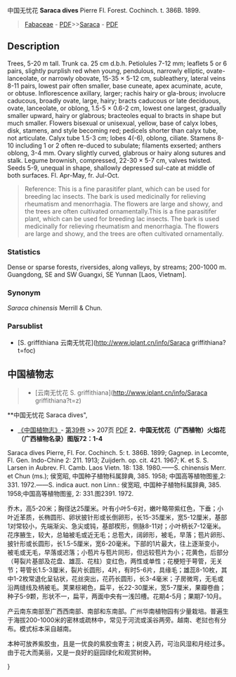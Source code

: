 中国无忧花 **Saraca dives** Pierre Fl. Forest. Cochinch. t. 386B. 1899.

> [Fabaceae](http://www.iplant.cn/info/Fabaceae?t=foc) - [PDF](http://www.iplant.cn/foc/pdf/Fabaceae.pdf)>>[Saraca](http://www.iplant.cn/info/Saraca?t=foc) - [PDF](http://www.iplant.cn/foc/pdf/Saraca.pdf)

## Description

Trees, 5-20 m tall. Trunk ca. 25 cm d.b.h. Petiolules 7-12 mm; leaflets 5 or 6 pairs, slightly purplish red when young, pendulous, narrowly elliptic, ovate-lanceolate, or narrowly obovate, 15-35 × 5-12 cm, subleathery, lateral veins 8-11 pairs, lowest pair often smaller, base cuneate, apex acuminate, acute, or obtuse. Inflorescence axillary, larger; rachis hairy or gla-brous; involucre caducous, broadly ovate, large, hairy; bracts caducous or late deciduous, ovate, lanceolate, or oblong, 1.5-5 × 0.6-2 cm, lowest one largest, gradually smaller upward, hairy or glabrous; bracteoles equal to bracts in shape but much smaller. Flowers bisexual or unisexual, yellow, base of calyx lobes, disk, stamens, and style becoming red; pedicels shorter than calyx tube, not articulate. Calyx tube 1.5-3 cm; lobes 4(-6), oblong, ciliate. Stamens 8-10 including 1 or 2 often re-duced to subulate; filaments exserted; anthers oblong, 3-4 mm. Ovary slightly curved, glabrous or hairy along sutures and stalk. Legume brownish, compressed, 22-30 × 5-7 cm, valves twisted. Seeds 5-9, unequal in shape, shallowly depressed sul-cate at middle of both surfaces. Fl. Apr-May, fr. Jul-Oct.

> Reference: 
> This is a fine parasitifer plant, which can be used for breeding lac insects. The bark is used medicinally for relieving rheumatism and menorrhagia. The flowers are large and showy, and the trees are often cultivated ornamentally.This is a fine parasitifer plant, which can be used for breeding lac insects. The bark is used medicinally for relieving rheumatism and menorrhagia. The flowers are large and showy, and the trees are often cultivated ornamentally.

### Statistics
Dense or sparse forests, riversides, along valleys, by streams; 200-1000 m. Guangdong, SE and SW Guangxi, SE Yunnan [Laos, Vietnam].

### Synonym
*Saraca chinensis* Merrill & Chun.


### Parsublist

* [S.  griffithiana  云南无忧花](http://www.iplant.cn/info/Saraca griffithiana?t=foc)

## 中国植物志

> * [云南无忧花  S.  griffithiana](http://www.iplant.cn/info/Saraca griffithiana?t=z)

**中国无忧花 Saraca dives",

* [《中国植物志》](http://www.iplant.cn/frps)- [第39卷](http://www.iplant.cn/frps/vol/39) >> 207页 [PDF](http://www.iplant.cn/frps/pdf/39/207a.PDF)
**2．中国无忧花（广西植物）火焰花（广西植物名录）图版72：1-4**

Saraca dives Pierre, Fl. For. Cochinch. 5: t. 386B. 1899; Gagnep. in Lecomte, Fl. Gen. Indo-Chine 2: 211. 1913; Zuijderh. op. cit. 421. 1967; K. et S. S. Larsen in Aubrev. Fl. Camb. Laos Vietn. 18: 138. 1980.——S. chinensis Merr. et Chun (ms.); 侯宽昭, 中国种子植物科属辞典, 385. 1958; 中国高等植物图鉴,2: 331. 1972.——S. indica auct. non Linn.: 侯宽昭, 中国种子植物科属辞典, 385. 1958;中国高等植物图鉴, 2: 331.图2391. 1972.

乔木，高5-20米；胸径达25厘米。叶有小叶5-6对，嫩叶略带紫红色，下垂；小叶近革质，长椭圆形、卵状披针形或长倒卵形，长15-35厘米，宽5-12厘米，基部1对常较小，先端渐尖、急尖或钝，基部楔形，侧脉8-11对；小叶柄长7-12毫米。花序腋生，较大，总轴被毛或近无毛；总苞大，阔卵形，被毛，早落；苞片卵形、披针形或长圆形，长1.5-5厘米，宽6-20毫米。下部的1片最大，往上逐渐变小，被毛或无毛，早落或迟落；小苞片与苞片同形，但远较苞片为小；花黄色，后部分（萼裂片基部及花盘、雄蕊、花柱）变红色，两性或单性；花梗短于萼管，无关节；萼管长1.5-3厘米，裂片长圆形，4片，有时5-6片，具缘毛；雄蕊8-10枚，其中1-2枚常退化呈钻状，花丝突出，花药长圆形，长3-4毫米；子房微弯，无毛或沿两缝线及柄被毛。荚果棕褐色，扁平，长22-30厘米，宽5-7厘米，果瓣卷曲；种子5-9颗，形状不一，扁平，两面中央有一浅凹槽。花期4-5月；果期7-10月。

产云南东南部至广西西南部、南部和东南部。广州华南植物园有少量栽培。普遍生于海拔200-1000米的密林或疏林中，常见于河流或溪谷两旁。越南、老挝也有分布。模式标本采自越南。

本种可放养紫胶虫，且是一优良的紫胶虫寄主；树皮入药，可治风湿和月经过多。由于花大而美丽，又是一良好的庭园绿化和观赏树种。


}